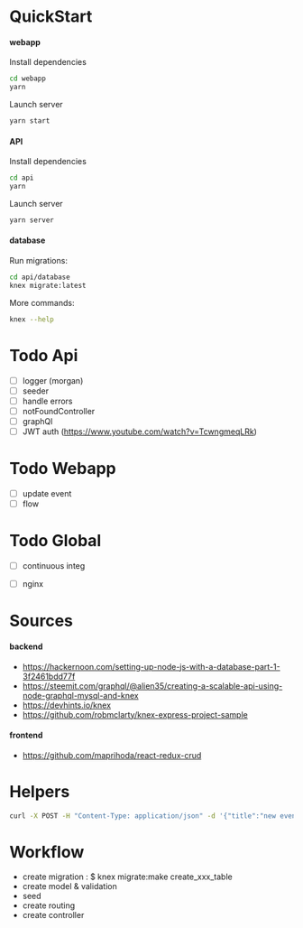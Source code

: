 # QuickStart
#### webapp
Install dependencies
```sh
cd webapp
yarn
```

Launch server
```sh
yarn start
```

#### API 
Install dependencies
```sh
cd api
yarn
```
Launch server
```sh
yarn server
```

#### database 
Run migrations:
```sh
cd api/database
knex migrate:latest  
```
More commands:
```sh
knex --help
```

# Todo Api
- [ ] logger (morgan)
- [ ] seeder
- [ ] handle errors 
- [ ] notFoundController
- [ ] graphQl
- [ ] JWT auth (https://www.youtube.com/watch?v=TcwngmeqLRk)

# Todo Webapp
- [ ] update event
- [ ] flow

# Todo Global
- [ ] continuous integ
- [ ] nginx


# Sources
#### backend
- https://hackernoon.com/setting-up-node-js-with-a-database-part-1-3f2461bdd77f
- https://steemit.com/graphql/@alien35/creating-a-scalable-api-using-node-graphql-mysql-and-knex
- https://devhints.io/knex
- https://github.com/robmclarty/knex-express-project-sample

#### frontend
- https://github.com/maprihoda/react-redux-crud

# Helpers
```sh
curl -X POST -H "Content-Type: application/json" -d '{"title":"new event"}' http://localhost:3003/api/events
```

# Workflow 
- create migration : $ knex migrate:make create_xxx_table
- create model & validation
- seed
- create routing
- create controller
